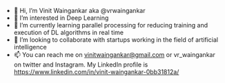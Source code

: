 - 👋 Hi, I’m Vinit Waingankar aka @vrwaingankar
- 👀 I’m interested in Deep Learning
- 🌱 I’m currently learning parallel processing for reducing training and execution of DL algorithms in real time
- 💞️ I’m looking to collaborate with startups working in the field of artificial intelligence
- 📫 You can reach me on vinitwaingankar@gmail.com or vr_waingankar on twitter and Instagram.
      My LinkedIn profile is https://www.linkedin.com/in/vinit-waingankar-0bb31812a/

<!---
vrwaingankar/vrwaingankar is a ✨ special ✨ repository because its `README.md` (this file) appears on your GitHub profile.
You can click the Preview link to take a look at your changes.
--->
